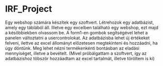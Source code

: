 # IRF_Project
Egy webshop számára készítek egy szoftvert. Létrehozok egy adatbázist, amely egy táblából áll. Illetve egy excelben található egy webshop, ezt majd a későbbiekben olvassom be. A form1-en gombok segítségével lehet a panelen változtatni a usercontrolokat. Az adatbázisba lehet új értékeket felveni, ilettve az excel állományt előzetesen megtekinteni és hozzáadni, ha úgy döntünk. Meg lehet nézni termékenkénti bontásban az eladási mennyiséget, illetve a bevételt.
(Mivel próbálgattam a szoftvert, így az adatbázishoz töbször hozzáadtam az excel tartalmát, illetve töröltem is ki)

